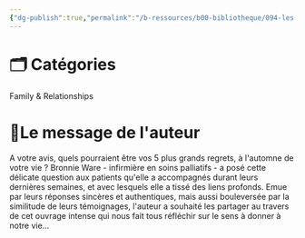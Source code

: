 ```yaml
---
{"dg-publish":true,"permalink":"/b-ressources/b00-bibliotheque/094-les-5-regrets-des-personnes-en-fin-de-vie-bronnie-ware/","title":"Les 5 regrets des personnes en fin de vie","tags":["📓Book"],"noteIcon":""}
---
```



# 🗂 Catégories 
Family & Relationships

# 📍Le message de l'auteur
A votre avis, quels pourraient être vos 5 plus grands regrets, à l'automne de votre vie ? Bronnie Ware - infirmière en soins palliatifs - a posé cette délicate question aux patients qu'elle a accompagnés durant leurs dernières semaines, et avec lesquels elle a tissé des liens profonds. Emue par leurs réponses sincères et authentiques, mais aussi bouleversée par la similitude de leurs témoignages, l'auteur a souhaité les partager au travers de cet ouvrage intense qui nous fait tous réfléchir sur le sens à donner à notre vie...